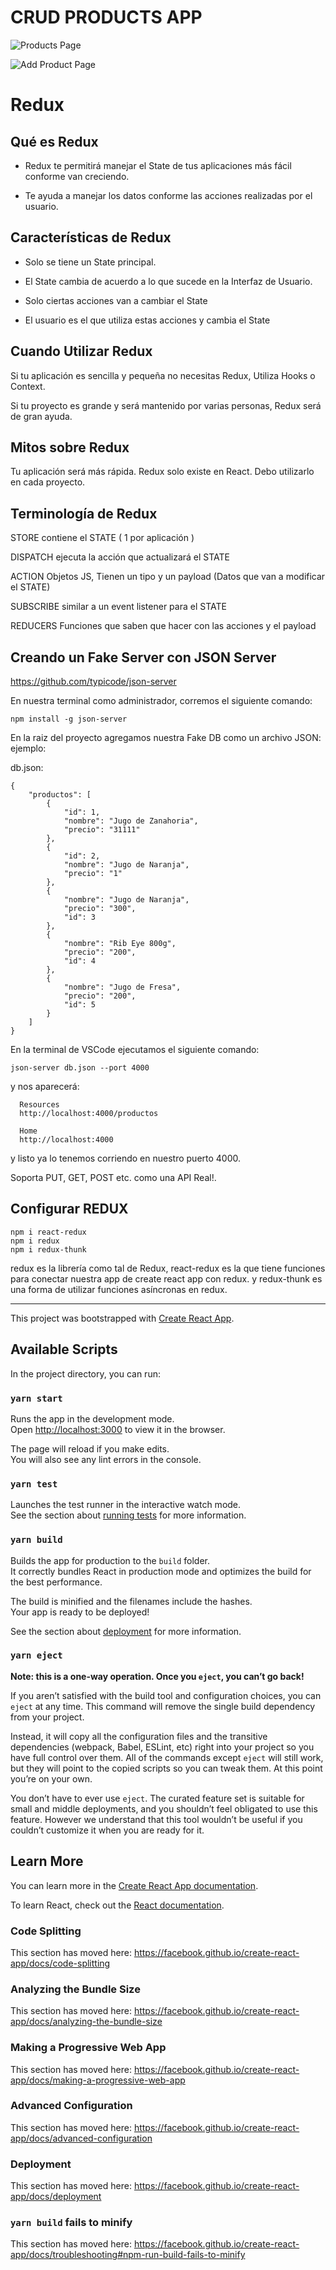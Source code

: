 # CRUD PRODUCTS APP

![Products Page](https://res.cloudinary.com/dzhj8ymvz/image/upload/v1590374682/crudreduxsaga_bmf5gp.png "Products Page")

![Add Product Page](https://res.cloudinary.com/dzhj8ymvz/image/upload/v1590374682/crudreduxsaga2_rssbgw.png "Add Product Page")

# Redux

## Qué es Redux

- Redux te permitirá manejar el State de tus aplicaciones más fácil conforme van creciendo.

- Te ayuda a manejar los datos conforme las acciones realizadas por el usuario.

## Características de Redux

- Solo se tiene un State principal.

- El State cambia de acuerdo a lo que sucede en la Interfaz de Usuario.

- Solo ciertas acciones van a cambiar el State

- El usuario es el que utiliza estas acciones y cambia el State

## Cuando Utilizar Redux

Si tu aplicación es sencilla y pequeña no necesitas Redux, Utiliza Hooks o Context. 

Si tu proyecto es grande y será mantenido por varias personas, Redux será de gran ayuda. 

## Mitos sobre Redux

Tu aplicación será más rápida.
Redux solo existe en React.
Debo utilizarlo en cada proyecto.

## Terminología de Redux

STORE contiene el STATE ( 1 por aplicación )

DISPATCH ejecuta la acción que actualizará el STATE

ACTION Objetos JS, Tienen un tipo y un payload (Datos que van a modificar el STATE)

SUBSCRIBE similar a un event listener para el STATE

REDUCERS Funciones que saben que hacer con las acciones y el payload


## Creando un Fake Server con JSON Server

https://github.com/typicode/json-server

En nuestra terminal como administrador, corremos el siguiente comando:

```
npm install -g json-server
```

En la raiz del proyecto agregamos nuestra Fake DB como un archivo JSON: ejemplo:

db.json:
```
{
    "productos": [
        {
            "id": 1,
            "nombre": "Jugo de Zanahoria",
            "precio": "31111"
        },
        {
            "id": 2,
            "nombre": "Jugo de Naranja",
            "precio": "1"
        },
        {
            "nombre": "Jugo de Naranja",
            "precio": "300",
            "id": 3
        },
        {
            "nombre": "Rib Eye 800g",
            "precio": "200",
            "id": 4
        },
        {
            "nombre": "Jugo de Fresa",
            "precio": "200",
            "id": 5
        }
    ]
}
```

En la terminal de VSCode ejecutamos el siguiente comando:

```
json-server db.json --port 4000
```

y nos aparecerá:

```
  Resources
  http://localhost:4000/productos

  Home
  http://localhost:4000
```

y listo ya lo tenemos corriendo en nuestro puerto 4000.

Soporta PUT, GET, POST etc. como una API Real!.

## Configurar REDUX

```
npm i react-redux
npm i redux
npm i redux-thunk
```

redux es la librería como tal de Redux, react-redux es la que tiene funciones para conectar nuestra app de create react app con redux. y redux-thunk es una forma de utilizar funciones asíncronas en redux.




___
This project was bootstrapped with [Create React App](https://github.com/facebook/create-react-app).

## Available Scripts

In the project directory, you can run:

### `yarn start`

Runs the app in the development mode.<br />
Open [http://localhost:3000](http://localhost:3000) to view it in the browser.

The page will reload if you make edits.<br />
You will also see any lint errors in the console.

### `yarn test`

Launches the test runner in the interactive watch mode.<br />
See the section about [running tests](https://facebook.github.io/create-react-app/docs/running-tests) for more information.

### `yarn build`

Builds the app for production to the `build` folder.<br />
It correctly bundles React in production mode and optimizes the build for the best performance.

The build is minified and the filenames include the hashes.<br />
Your app is ready to be deployed!

See the section about [deployment](https://facebook.github.io/create-react-app/docs/deployment) for more information.

### `yarn eject`

**Note: this is a one-way operation. Once you `eject`, you can’t go back!**

If you aren’t satisfied with the build tool and configuration choices, you can `eject` at any time. This command will remove the single build dependency from your project.

Instead, it will copy all the configuration files and the transitive dependencies (webpack, Babel, ESLint, etc) right into your project so you have full control over them. All of the commands except `eject` will still work, but they will point to the copied scripts so you can tweak them. At this point you’re on your own.

You don’t have to ever use `eject`. The curated feature set is suitable for small and middle deployments, and you shouldn’t feel obligated to use this feature. However we understand that this tool wouldn’t be useful if you couldn’t customize it when you are ready for it.

## Learn More

You can learn more in the [Create React App documentation](https://facebook.github.io/create-react-app/docs/getting-started).

To learn React, check out the [React documentation](https://reactjs.org/).

### Code Splitting

This section has moved here: https://facebook.github.io/create-react-app/docs/code-splitting

### Analyzing the Bundle Size

This section has moved here: https://facebook.github.io/create-react-app/docs/analyzing-the-bundle-size

### Making a Progressive Web App

This section has moved here: https://facebook.github.io/create-react-app/docs/making-a-progressive-web-app

### Advanced Configuration

This section has moved here: https://facebook.github.io/create-react-app/docs/advanced-configuration

### Deployment

This section has moved here: https://facebook.github.io/create-react-app/docs/deployment

### `yarn build` fails to minify

This section has moved here: https://facebook.github.io/create-react-app/docs/troubleshooting#npm-run-build-fails-to-minify
